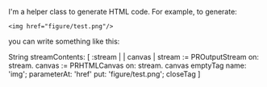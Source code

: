 I'm a helper class to generate HTML code. For example, to generate: 

    <img href="figure/test.png"/>

you can write something like this:

String streamContents: [ :stream | | canvas |
	stream := PROutputStream on: stream.
	canvas := PRHTMLCanvas on: stream.
	canvas emptyTag
 		name: 'img';
		parameterAt: 'href' put: 'figure/test.png';
		closeTag	 ]